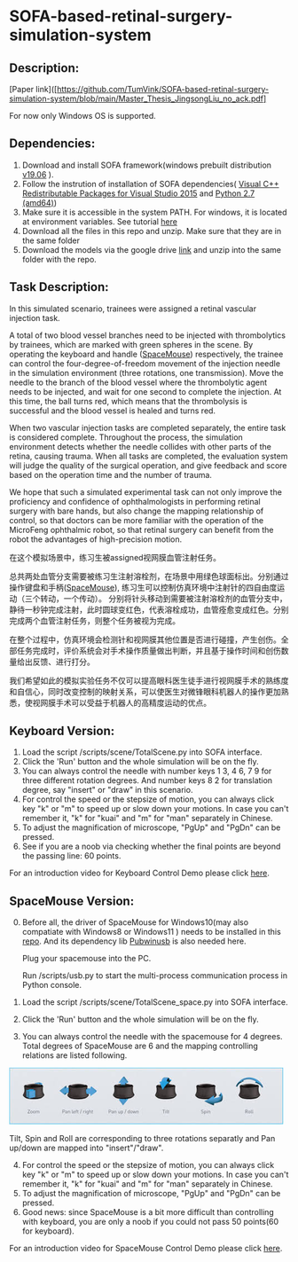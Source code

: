 # SOFA-based-retinal-surgery-simulation-system

## Description:

  [Paper link]([https://github.com/TumVink/SOFA-based-retinal-surgery-simulation-system/blob/main/Master_Thesis_JingsongLiu_no_ack.pdf] 

  For now only Windows OS is supported.
  
## Dependencies:
  1. Download and install SOFA framework(windows prebuilt distribution [v19.06](https://github.com/sofa-framework/sofa/releases?page=2) ).
  2. Follow the instrution of installation of SOFA dependencies( [Visual C++ Redistributable Packages for Visual Studio 2015](https://www.microsoft.com/en-us/download/details.aspx?id=53587) and 
[Python 2.7 (amd64)](https://www.python.org/ftp/python/2.7.16/python-2.7.16.amd64.msi))
  3. Make sure it is accessible in the system PATH. For windows, it is located at environment variables. See tutorial [here](https://datascience.com.co/how-to-install-python-2-7-and-3-6-in-windows-10-add-python-path-281e7eae62a)
  4. Download all the files in this repo and unzip. Make sure that they are in the same folder
  5. Download the models via the google drive [link](https://drive.google.com/file/d/1rv4pEZWJ5c9ynYa9-Uq_jwFuEMhzF2js/view?usp=sharing) and unzip into the same folder with the repo.


## Task Description:
In this simulated scenario, trainees were assigned a retinal vascular injection task. 

A total of two blood vessel branches need to be injected with thrombolytics by trainees, which are marked with green spheres in the scene.
By operating the keyboard and handle ([SpaceMouse](https://3dconnexion.com/uk/spacemouse/)) respectively, the trainee can control the four-degree-of-freedom movement of the injection needle in the simulation environment (three rotations, one transmission). 
Move the needle to the branch of the blood vessel where the thrombolytic agent needs to be injected, and wait for one second to complete the injection. 
At this time, the ball turns red, which means that the thrombolysis is successful and the blood vessel is healed and turns red. 

When two vascular injection tasks are completed separately, the entire task is considered complete. 
Throughout the process, the simulation environment detects whether the needle collides with other parts of the retina, causing trauma. When all tasks are completed, the evaluation system will judge the quality of the surgical operation, and give feedback and score based on the operation time and the number of trauma. 

We hope that such a simulated experimental task can not only improve the proficiency and confidence of ophthalmologists in performing retinal surgery with bare hands, 
but also change the mapping relationship of control, so that doctors can be more familiar with the operation of the MicroFeng ophthalmic robot, so that retinal surgery can benefit from the robot the advantages of high-precision motion.

在这个模拟场景中，练习生被assigned视网膜血管注射任务。

总共两处血管分支需要被练习生注射溶栓剂，在场景中用绿色球面标出。分别通过操作键盘和手柄([SpaceMouse](https://3dconnexion.com/uk/spacemouse/)), 练习生可以控制仿真环境中注射针的四自由度运动（三个转动，一个传动）。
分别将针头移动到需要被注射溶栓剂的血管分支中，静待一秒钟完成注射，此时圆球变红色，代表溶栓成功，血管痊愈变成红色。分别完成两个血管注射任务，则整个任务被视为完成。

在整个过程中，仿真环境会检测针和视网膜其他位置是否进行碰撞，产生创伤。全部任务完成时，评价系统会对手术操作质量做出判断，并且基于操作时间和创伤数量给出反馈、进行打分。

我们希望如此的模拟实验任务不仅可以提高眼科医生徒手进行视网膜手术的熟练度和自信心，同时改变控制的映射关系，可以使医生对微锋眼科机器人的操作更加熟悉，使视网膜手术可以受益于机器人的高精度运动的优点。


## Keyboard Version:
  1. Load the script /scripts/scene/TotalScene.py into SOFA interface.
  2. Click the 'Run' button and the whole simulation will be on the fly.
  3. You can always control the needle with number keys 1 3, 4 6, 7 9 for three different rotation degrees. 
And number keys 8 2 for translation degree, say "insert" or "draw" in this scenario. 
  4. For control the speed or the stepsize of motion, you can always click key "k" or "m" to speed up or slow down your motions.
In case you can't remember it, "k" for "kuai" and "m" for "man" separately in Chinese.
  5. To adjust the magnification of microscope, "PgUp" and "PgDn" can be pressed.
  6. See if you are a noob via checking whether the final points are beyond the passing line: 60 points.

  For an introduction video for Keyboard Control Demo please click [here](https://www.youtube.com/watch?v=-Gi7CAQmXC8&list=UUBhSckzAoAqAJ7lWwTK7VVg&index=2).


## SpaceMouse Version:
0. Before all, the driver of SpaceMouse for Windows10(may also compatiate with Windows8 or Windows11 ) needs to be installed in this [repo](https://github.com/johnhw/pyspacenavigator). 
And its dependency lib [Pubwinusb](https://pypi.python.org/pypi/pywinusb/) is also needed here.
    
    Plug your spacemouse into the PC.

    Run /scripts/usb.py to start the multi-process communication process in Python console.


  1. Load the script /scripts/scene/TotalScene_space.py into SOFA interface.
  2. Click the 'Run' button and the whole simulation will be on the fly.
  3. You can always control the needle with the spacemouse for 4 degrees. Total degrees of SpaceMouse are 6 and the mapping controlling relations are listed following. 

  ![spacemosue](./imgs/dofs.jfif)
    
  Tilt, Spin and Roll are corresponding to three rotations separatly and Pan up/down are mapped into "insert"/"draw".
    
4. For control the speed or the stepsize of motion, you can always click key "k" or "m" to speed up or slow down your motions.
    In case you can't remember it, "k" for "kuai" and "m" for "man" separately in Chinese.
5. To adjust the magnification of microscope, "PgUp" and "PgDn" can be pressed.
6. Good news: since SpaceMouse is a bit more difficult than controlling with keyboard, 
you are only a noob if you could not pass 50 points(60 for keyboard).

  For an introduction video for SpaceMouse Control Demo please click [here](https://www.youtube.com/watch?v=gn6k4969WGo&list=UUBhSckzAoAqAJ7lWwTK7VVg&index=1).
